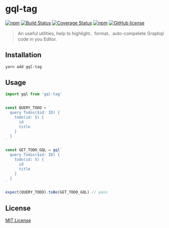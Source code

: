 # gql-tag

[![npm](https://img.shields.io/npm/v/gql-tag.svg)](https://www.npmjs.com/package/gql-tag) [![Build Status](https://travis-ci.org/forsigner/gql-tag.svg?branch=master)](https://travis-ci.org/forsigner/gql-tag) [![Coverage Status](https://coveralls.io/repos/github/forsigner/gql-tag/badge.svg?branch=master)](https://coveralls.io/github/forsigner/gql-tag?branch=master)
[![npm](https://img.shields.io/badge/TypeScript-%E2%9C%93-007ACC.svg)](https://www.typescriptlang.org/) [![GitHub license](https://img.shields.io/github/license/forsigner/gql-tag.svg)](https://github.com/forsigner/gql-tag/blob/master/LICENSE)

> An useful utilities, help to highlight、format、auto-compelete Graphql code in you Editor.

## Installation

```sh
yarn add gql-tag
```

## Usage

```js
import gql from 'gql-tag'


const QUERY_TODO = `
  query Todos($id: ID) {
    todo(id: 5) {
      id
      title
    }
  }
`

const GET_TODO_GQL = gql`
  query Todos($id: ID) {
    todo(id: 5) {
      id
      title
    }
  }
`

expect(QUERY_TODO).toBe(GET_TODO_GQL) // pass

````

## License

[MIT License](https://github.com/forsigner/gql-tag/blob/master/LICENSE)
